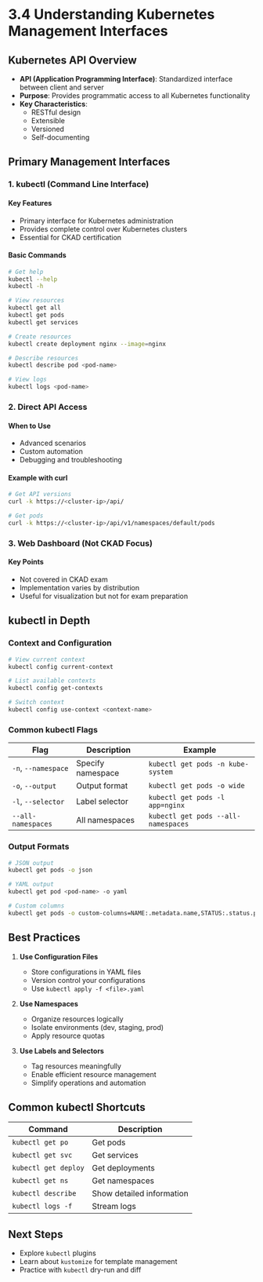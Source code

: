 # 3.4 Understanding Kubernetes Management Interfaces

## Kubernetes API Overview

- **API (Application Programming Interface)**: Standardized interface between client and server
- **Purpose**: Provides programmatic access to all Kubernetes functionality
- **Key Characteristics**:
  - RESTful design
  - Extensible
  - Versioned
  - Self-documenting

## Primary Management Interfaces

### 1. kubectl (Command Line Interface)

#### Key Features
- Primary interface for Kubernetes administration
- Provides complete control over Kubernetes clusters
- Essential for CKAD certification

#### Basic Commands
```bash
# Get help
kubectl --help
kubectl -h

# View resources
kubectl get all
kubectl get pods
kubectl get services

# Create resources
kubectl create deployment nginx --image=nginx

# Describe resources
kubectl describe pod <pod-name>

# View logs
kubectl logs <pod-name>
```

### 2. Direct API Access

#### When to Use
- Advanced scenarios
- Custom automation
- Debugging and troubleshooting

#### Example with curl
```bash
# Get API versions
curl -k https://<cluster-ip>/api/

# Get pods
curl -k https://<cluster-ip>/api/v1/namespaces/default/pods
```

### 3. Web Dashboard (Not CKAD Focus)

#### Key Points
- Not covered in CKAD exam
- Implementation varies by distribution
- Useful for visualization but not for exam preparation

## kubectl in Depth

### Context and Configuration
```bash
# View current context
kubectl config current-context

# List available contexts
kubectl config get-contexts

# Switch context
kubectl config use-context <context-name>
```

### Common kubectl Flags

| Flag | Description | Example |
|------|-------------|---------|
| `-n`, `--namespace` | Specify namespace | `kubectl get pods -n kube-system` |
| `-o`, `--output` | Output format | `kubectl get pods -o wide` |
| `-l`, `--selector` | Label selector | `kubectl get pods -l app=nginx` |
| `--all-namespaces` | All namespaces | `kubectl get pods --all-namespaces` |

### Output Formats
```bash
# JSON output
kubectl get pods -o json

# YAML output
kubectl get pod <pod-name> -o yaml

# Custom columns
kubectl get pods -o custom-columns=NAME:.metadata.name,STATUS:.status.phase
```

## Best Practices

1. **Use Configuration Files**
   - Store configurations in YAML files
   - Version control your configurations
   - Use `kubectl apply -f <file>.yaml`

2. **Use Namespaces**
   - Organize resources logically
   - Isolate environments (dev, staging, prod)
   - Apply resource quotas

3. **Use Labels and Selectors**
   - Tag resources meaningfully
   - Enable efficient resource management
   - Simplify operations and automation

## Common kubectl Shortcuts

| Command | Description |
|---------|-------------|
| `kubectl get po` | Get pods |
| `kubectl get svc` | Get services |
| `kubectl get deploy` | Get deployments |
| `kubectl get ns` | Get namespaces |
| `kubectl describe` | Show detailed information |
| `kubectl logs -f` | Stream logs |

## Next Steps
- Explore `kubectl` plugins
- Learn about `kustomize` for template management
- Practice with `kubectl` dry-run and diff

